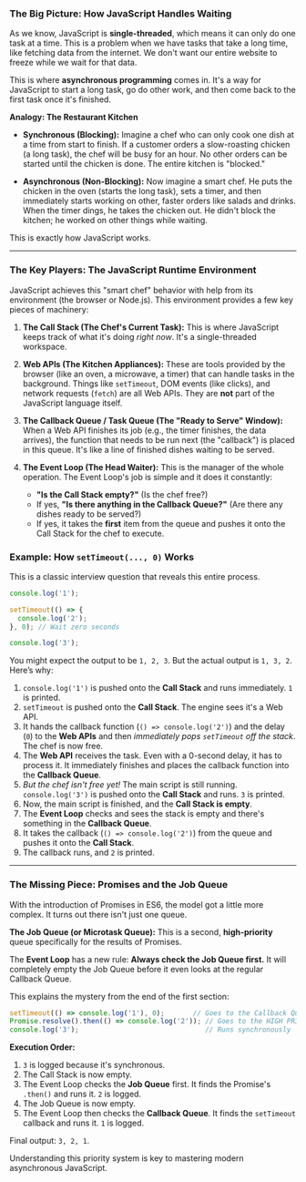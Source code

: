### The Big Picture: How JavaScript Handles Waiting

As we know, JavaScript is **single-threaded**, which means it can only do one task at a time. This is a problem when we have tasks that take a long time, like fetching data from the internet. We don't want our entire website to freeze while we wait for that data.

This is where **asynchronous programming** comes in. It's a way for JavaScript to start a long task, go do other work, and then come back to the first task once it's finished.

**Analogy: The Restaurant Kitchen**

*   **Synchronous (Blocking):** Imagine a chef who can only cook one dish at a time from start to finish. If a customer orders a slow-roasting chicken (a long task), the chef will be busy for an hour. No other orders can be started until the chicken is done. The entire kitchen is "blocked."

*   **Asynchronous (Non-Blocking):** Now imagine a smart chef. He puts the chicken in the oven (starts the long task), sets a timer, and then immediately starts working on other, faster orders like salads and drinks. When the timer dings, he takes the chicken out. He didn't block the kitchen; he worked on other things while waiting.

This is exactly how JavaScript works.

---

### The Key Players: The JavaScript Runtime Environment

JavaScript achieves this "smart chef" behavior with help from its environment (the browser or Node.js). This environment provides a few key pieces of machinery:

1.  **The Call Stack (The Chef's Current Task):** This is where JavaScript keeps track of what it's doing *right now*. It's a single-threaded workspace.

2.  **Web APIs (The Kitchen Appliances):** These are tools provided by the browser (like an oven, a microwave, a timer) that can handle tasks in the background. Things like `setTimeout`, DOM events (like clicks), and network requests (`fetch`) are all Web APIs. They are **not** part of the JavaScript language itself.

3.  **The Callback Queue / Task Queue (The "Ready to Serve" Window):** When a Web API finishes its job (e.g., the timer finishes, the data arrives), the function that needs to be run next (the "callback") is placed in this queue. It's like a line of finished dishes waiting to be served.

4.  **The Event Loop (The Head Waiter):** This is the manager of the whole operation. The Event Loop's job is simple and it does it constantly:
    *   **"Is the Call Stack empty?"** (Is the chef free?)
    *   If yes, **"Is there anything in the Callback Queue?"** (Are there any dishes ready to be served?)
    *   If yes, it takes the **first** item from the queue and pushes it onto the Call Stack for the chef to execute.

### Example: How `setTimeout(..., 0)` Works

This is a classic interview question that reveals this entire process.

```javascript
console.log('1');

setTimeout(() => {
  console.log('2');
}, 0); // Wait zero seconds

console.log('3');
```

You might expect the output to be `1, 2, 3`. But the actual output is `1, 3, 2`. Here’s why:

1.  `console.log('1')` is pushed onto the **Call Stack** and runs immediately. `1` is printed.
2.  `setTimeout` is pushed onto the **Call Stack**. The engine sees it's a Web API.
3.  It hands the callback function (`() => console.log('2')`) and the delay (`0`) to the **Web APIs** and then *immediately pops `setTimeout` off the stack*. The chef is now free.
4.  The **Web API** receives the task. Even with a 0-second delay, it has to process it. It immediately finishes and places the callback function into the **Callback Queue**.
5.  *But the chef isn't free yet!* The main script is still running. `console.log('3')` is pushed onto the **Call Stack** and runs. `3` is printed.
6.  Now, the main script is finished, and the **Call Stack is empty**.
7.  The **Event Loop** checks and sees the stack is empty and there's something in the **Callback Queue**.
8.  It takes the callback (`() => console.log('2')`) from the queue and pushes it onto the **Call Stack**.
9.  The callback runs, and `2` is printed.

---

### The Missing Piece: Promises and the Job Queue

With the introduction of Promises in ES6, the model got a little more complex. It turns out there isn't just one queue.

**The Job Queue (or Microtask Queue):**
This is a second, **high-priority** queue specifically for the results of Promises.

The **Event Loop** has a new rule: **Always check the Job Queue first.** It will completely empty the Job Queue before it even looks at the regular Callback Queue.

This explains the mystery from the end of the first section:
```javascript
setTimeout(() => console.log('1'), 0);       // Goes to the Callback Queue
Promise.resolve().then(() => console.log('2')); // Goes to the HIGH PRIORITY Job Queue
console.log('3');                               // Runs synchronously
```
**Execution Order:**
1.  `3` is logged because it's synchronous.
2.  The Call Stack is now empty.
3.  The Event Loop checks the **Job Queue** first. It finds the Promise's `.then()` and runs it. `2` is logged.
4.  The Job Queue is now empty.
5.  The Event Loop then checks the **Callback Queue**. It finds the `setTimeout` callback and runs it. `1` is logged.

Final output: `3, 2, 1`.

Understanding this priority system is key to mastering modern asynchronous JavaScript.
